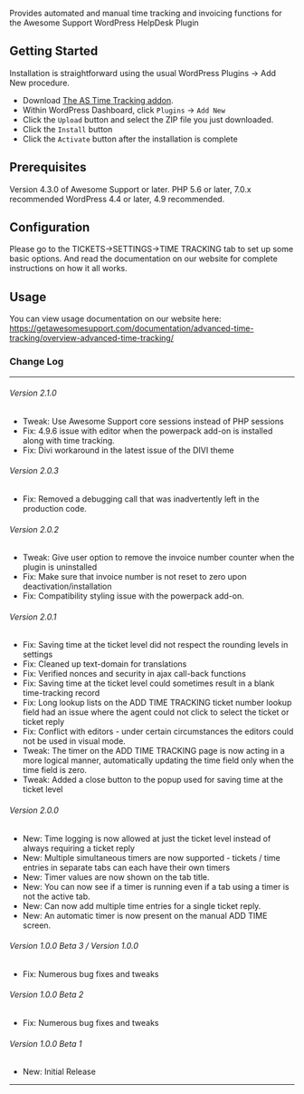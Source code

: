 Provides automated and manual time tracking and invoicing functions for the Awesome Support WordPress HelpDesk Plugin

## Getting Started

Installation is straightforward using the usual WordPress Plugins -> Add New procedure.

- Download [The AS Time Tracking addon](awesome-support-time-tracking.zip).
- Within WordPress Dashboard, click `Plugins` -> `Add New`
- Click the `Upload` button and select the ZIP file you just downloaded.
- Click the `Install` button
- Click the `Activate` button after the installation is complete

## Prerequisites

Version 4.3.0 of Awesome Support or later.
PHP 5.6 or later, 7.0.x recommended
WordPress 4.4 or later, 4.9 recommended.

## Configuration

Please go to the TICKETS->SETTINGS->TIME TRACKING tab to set up some basic options. And read the documentation on our website for complete instructions on how it all works.

## Usage

You can view usage documentation on our website here: https://getawesomesupport.com/documentation/advanced-time-tracking/overview-advanced-time-tracking/

### Change Log
-----------------------------------------------------------------------------------------
###### Version 2.1.0
- Tweak: Use Awesome Support core sessions instead of PHP sessions
- Fix: 4.9.6 issue with editor when the powerpack add-on is installed along with time tracking.
- Fix: Divi workaround in the latest issue of the DIVI theme

###### Version 2.0.3
- Fix: Removed a debugging call that was inadvertently left in the production code.

###### Version 2.0.2
- Tweak: Give user option to remove the invoice number counter when the plugin is uninstalled
- Fix: Make sure that invoice number is not reset to zero upon deactivation/installation
- Fix: Compatibility styling issue with the powerpack add-on.

###### Version 2.0.1
- Fix: Saving time at the ticket level did not respect the rounding levels in settings
- Fix: Cleaned up text-domain for translations
- Fix: Verified nonces and security in ajax call-back functions
- Fix: Saving time at the ticket level could sometimes result in a blank time-tracking record
- Fix: Long lookup lists on the ADD TIME TRACKING ticket number lookup field had an issue where the agent could not click to select the ticket or ticket reply
- Fix: Conflict with editors - under certain circumstances the editors could not be used in visual mode.
- Tweak: The timer on the ADD TIME TRACKING page is now acting in a more logical manner, automatically updating the time field only when the time field is zero.
- Tweak: Added a close button to the popup used for saving time at the ticket level

###### Version 2.0.0
- New: Time logging is now allowed at just the ticket level instead of always requiring a ticket reply
- New: Multiple simultaneous timers are now supported - tickets / time entries in separate tabs can each have their own timers
- New: Timer values are now shown on the tab title. 
- New: You can now see if a timer is running even if a tab using a timer is not the active tab.
- New: Can now add multiple time entries for a single ticket reply.
- New: An automatic timer is now present on the manual ADD TIME screen.

###### Version 1.0.0 Beta 3 / Version 1.0.0
- Fix: Numerous bug fixes and tweaks

###### Version 1.0.0 Beta 2
- Fix: Numerous bug fixes and tweaks

###### Version 1.0.0 Beta 1
- New: Initial Release

-----------------------------------------------------------------------------------------